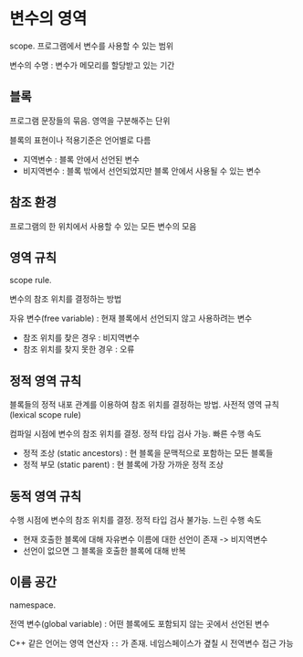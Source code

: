 # 변수의 영역

scope. 프로그램에서 변수를 사용할 수 있는 범위

변수의 수명 : 변수가 메모리를 할당받고 있는 기간

## 블록

프로그램 문장들의 묶음. 영역을 구분해주는 단위

블록의 표현이나 적용기준은 언어별로 다름

* 지역변수 : 블록 안에서 선언된 변수
* 비지역변수 : 블록 밖에서 선언되었지만 블록 안에서 사용될 수 있는 변수

## 참조 환경

프로그램의 한 위치에서 사용할 수 있는 모든 변수의 모음

## 영역 규칙

scope rule.

변수의 참조 위치를 결정하는 방법

자유 변수(free variable) : 현재 블록에서 선언되지 않고 사용하려는 변수
* 참조 위치를 찾은 경우 : 비지역변수
* 참조 위치를 찾지 못한 경우 : 오류

## 정적 영역 규칙

블록들의 정적 내포 관계를 이용하여 참조 위치를 결정하는 방법. 사전적 영역 규칙 (lexical scope rule)

컴파일 시점에 변수의 참조 위치를 결정. 정적 타입 검사 가능. 빠른 수행 속도

* 정적 조상 (static ancestors) : 현 블록을 문맥적으로 포함하는 모든 블록들
* 정적 부모 (static parent) : 현 블록에 가장 가까운 정적 조상

## 동적 영역 규칙

수행 시점에 변수의 참조 위치를 결정. 정적 타입 검사 불가능. 느린 수행 속도

* 현재 호출한 블록에 대해 자유변수 이름에 대한 선언이 존재 -> 비지역변수
* 선언이 없으면 그 블록을 호출한 블록에 대해 반복

## 이름 공간

namespace.

전역 변수(global variable) : 어떤 블록에도 포함되지 않는 곳에서 선언된 변수

C++ 같은 언어는 영역 연산자 `::` 가 존재. 네임스페이스가 곂칠 시 전역변수 접근 가능



